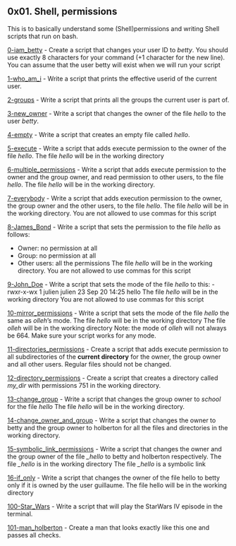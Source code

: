 ## 0x01. Shell, permissions

This is to basically understand some (Shell)permissions and writing Shell scripts that run on bash. 

[0-iam_betty](./0-iam_betty)  - Create a script that changes your user ID to *betty*. You should use exactly 8 characters for your command (+1 character for the new line). You can assume that the user betty will exist when we will run your script

[1-who_am_i](./1-who_am_i) - Write a script that prints the effective userid of the current user.

[2-groups](./2-groups) - Write a script that prints all the groups the current user is part of.

[3-new_owner](./3-new_owner) - Write a script that changes the owner of the file *hello* to the user *betty*.

[4-empty](./4-empty) - Write a script that creates an empty file called *hello*.

[5-execute](./5-execute) - Write a script that adds execute permission to the owner of the file *hello*. The file *hello* will be in the working directory

[6-multiple_permissions](./6-multiple_permissions) - Write a script that adds execute permission to the owner and the group owner, and read permission to other users, to the file *hello*. The file *hello* will be in the working directory.

[7-everybody](./7-everybody) - Write a script that adds execution permission to the owner, the group owner and the other users, to the file *hello*. The file *hello* will be in the working directory. You are not allowed to use commas for this script

[8-James_Bond](./8-James_Bond) - Write a script that sets the permission to the file *hello* as follows:
- Owner: no permission at all
- Group: no permission at all
- Other users: all the permissions
The file *hello* will be in the working directory. You are not allowed to use commas for this script

[9-John_Doe](./9-John_Doe) - Write a script that sets the mode of the file *hello* to this:
-rwxr-x-wx 1 julien julien 23 Sep 20 14:25 hello
The file *hello* will be in the working directory
You are not allowed to use commas for this script

[10-mirror_permissions](./10-mirror_permissions) - Write a script that sets the mode of the file *hello* the same as *olleh*’s mode.
The file *hello* will be in the working directory
The file *olleh* will be in the working directory
Note: the mode of *olleh* will not always be 664. Make sure your script works for any mode.

[11-directories_permissions](./11-directories_permissions) - Create a script that adds execute permission to all subdirectories of the **current directory** for the owner, the group owner and all other users. Regular files should not be changed.

[12-directory_permissions](./12-directory_permissions) - Create a script that creates a directory called *my_dir* with permissions 751 in the working directory.

[13-change_group](./13-change_group) - Write a script that changes the group owner to *school* for the file *hello*
The file *hello* will be in the working directory.

[14-change_owner_and_group](./14-change_owner_and_group) - Write a script that changes the owner to betty and the group owner to holberton for all the files and directories in the working directory.

[15-symbolic_link_permissions](./15-symbolic_link_permissions) - Write a script that changes the owner and the group owner of the file *_hello* to betty and holberton respectively.
The file *_hello* is in the working directory
The file *_hello* is a symbolic link

[16-if_only](./16-if_only) - Write a script that changes the owner of the file hello to betty only if it is owned by the user guillaume.
The file hello will be in the working directory

[100-Star_Wars](./100-Star_Wars) - Write a script that will play the StarWars IV episode in the terminal.

[101-man_holberton](./101-man_holberton) - Create a man that looks exactly like this one and passes all checks.
